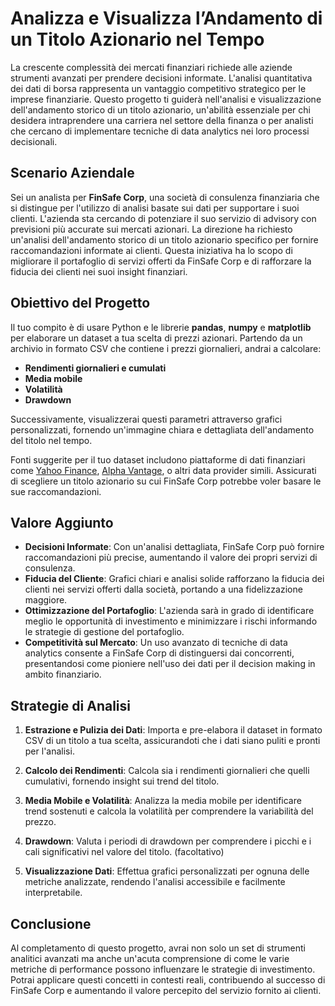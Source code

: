 # Analizza e Visualizza l’Andamento di un Titolo Azionario nel Tempo


La crescente complessità dei mercati finanziari richiede alle aziende strumenti avanzati per prendere decisioni informate. L'analisi quantitativa dei dati di borsa rappresenta un vantaggio competitivo strategico per le imprese finanziarie. Questo progetto ti guiderà nell'analisi e visualizzazione dell'andamento storico di un titolo azionario, un'abilità essenziale per chi desidera intraprendere una carriera nel settore della finanza o per analisti che cercano di implementare tecniche di data analytics nei loro processi decisionali.

## Scenario Aziendale

Sei un analista per **FinSafe Corp**, una società di consulenza finanziaria che si distingue per l'utilizzo di analisi basate sui dati per supportare i suoi clienti. L'azienda sta cercando di potenziare il suo servizio di advisory con previsioni più accurate sui mercati azionari. La direzione ha richiesto un'analisi dell'andamento storico di un titolo azionario specifico per fornire raccomandazioni informate ai clienti. Questa iniziativa ha lo scopo di migliorare il portafoglio di servizi offerti da FinSafe Corp e di rafforzare la fiducia dei clienti nei suoi insight finanziari.

## Obiettivo del Progetto

Il tuo compito è di usare Python e le librerie **pandas**, **numpy** e **matplotlib** per elaborare un dataset a tua scelta di prezzi azionari. Partendo da un archivio in formato CSV che contiene i prezzi giornalieri, andrai a calcolare:

- **Rendimenti giornalieri e cumulati**
- **Media mobile**
- **Volatilità**
- **Drawdown**

Successivamente, visualizzerai questi parametri attraverso grafici personalizzati, fornendo un'immagine chiara e dettagliata dell'andamento del titolo nel tempo.

Fonti suggerite per il tuo dataset includono piattaforme di dati finanziari come [Yahoo Finance](https://finance.yahoo.com), [Alpha Vantage](https://www.alphavantage.co/), o altri data provider simili. Assicurati di scegliere un titolo azionario su cui FinSafe Corp potrebbe voler basare le sue raccomandazioni.

## Valore Aggiunto

- **Decisioni Informate**: Con un'analisi dettagliata, FinSafe Corp può fornire raccomandazioni più precise, aumentando il valore dei propri servizi di consulenza.
- **Fiducia del Cliente**: Grafici chiari e analisi solide rafforzano la fiducia dei clienti nei servizi offerti dalla società, portando a una fidelizzazione maggiore.
- **Ottimizzazione del Portafoglio**: L'azienda sarà in grado di identificare meglio le opportunità di investimento e minimizzare i rischi informando le strategie di gestione del portafoglio.
- **Competitività sul Mercato**: Un uso avanzato di tecniche di data analytics consente a FinSafe Corp di distinguersi dai concorrenti, presentandosi come pioniere nell'uso dei dati per il decision making in ambito finanziario.

## Strategie di Analisi

1. **Estrazione e Pulizia dei Dati**: Importa e pre-elabora il dataset in formato CSV di un titolo a tua scelta, assicurandoti che i dati siano puliti e pronti per l'analisi.
   
2. **Calcolo dei Rendimenti**: Calcola sia i rendimenti giornalieri che quelli cumulativi, fornendo insight sui trend del titolo.

3. **Media Mobile e Volatilità**: Analizza la media mobile per identificare trend sostenuti e calcola la volatilità per comprendere la variabilità del prezzo.

4. **Drawdown**: Valuta i periodi di drawdown per comprendere i picchi e i cali significativi nel valore del titolo. (facoltativo)

5. **Visualizzazione Dati**: Effettua grafici personalizzati per ognuna delle metriche analizzate, rendendo l'analisi accessibile e facilmente interpretabile.

## Conclusione

Al completamento di questo progetto, avrai non solo un set di strumenti analitici avanzati ma anche un'acuta comprensione di come le varie metriche di performance possono influenzare le strategie di investimento. Potrai applicare questi concetti in contesti reali, contribuendo al successo di FinSafe Corp e aumentando il valore percepito del servizio fornito ai clienti.